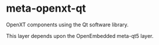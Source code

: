 # meta-openxt-qt

OpenXT components using the Qt software library.

This layer depends upon the OpenEmbedded meta-qt5 layer.
